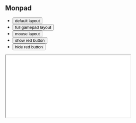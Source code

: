 ## Monpad

<ul>
  <li>
    <button onclick='window.setMonpadLayout("default")'>
      default layout
    </button>
  </li>
  <li>
    <button onclick='window.setMonpadLayout("full")'>
      full gamepad layout
    </button>
  </li>
  <li>
    <button onclick='window.setMonpadLayout("mouse")'>
      mouse layout
    </button>
  </li>
  <li>
    <button onclick='window.sendMonpadUpdate({"ShowElement": "Red"})'>
      show red button
    </button>
  </li>
  <li>
    <button onclick='window.sendMonpadUpdate({"HideElement": "Red"})'>
      hide red button
    </button>
  </li>
</ul>

<iframe
  id="monpad"
  title="Monpad"
  width="400"
  height="200"
  src="/monpad.html?username=George"
>
</iframe>

<pre id="monpad-output"></pre>

<pre id="monpad-layout"></pre>

<script>
const maxLines = 10
const outputElement = document.getElementById("monpad-output")
document.addEventListener("monpad-client-update", e => {
  outputElement.textContent = outputElement.textContent.split("\n")
    .slice(-maxLines+1).join("\n")
    + (outputElement.textContent ? '\n' : '') + e.detail
})
window.sendMonpadUpdate = detail => document.dispatchEvent(new CustomEvent("monpad-server-update", {detail}))
window.setMonpadLayout = s => {
  window.fetch(`/portfolio/monpad/layouts/${s}.dhall`).then(r => r.text().then(t => {
    document.getElementById("monpad-layout").textContent = t
  }))
  // TODO eventually Monpad will have a Haskell Wasm frontend which will support Dhall input directly
  // then we can support actual freeform user input, and use `SetLayout` instead of `SwitchLayout`
  window.sendMonpadUpdate({"SwitchLayout": `${s}`})
}
</script>
